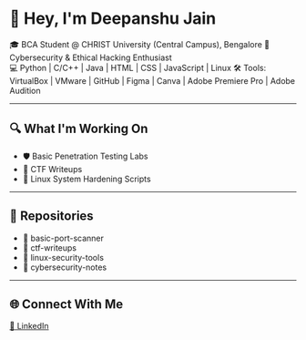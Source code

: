 # 👋 Hey, I'm Deepanshu Jain

🎓 BCA Student @ CHRIST University (Central Campus), Bengalore
🔐 Cybersecurity & Ethical Hacking Enthusiast  
💻 Python | C/C++ | Java | HTML | CSS | JavaScript | Linux 
🛠️ Tools: VirtualBox | VMware | GitHub | Figma | Canva | Adobe Premiere Pro | Adobe Audition

---

## 🔍 What I'm Working On
- 🛡️ Basic Penetration Testing Labs
- 🧩 CTF Writeups
- 🐧 Linux System Hardening Scripts

---

## 📁 Repositories
- 🔎 basic-port-scanner
- 🧠 ctf-writeups
- 🔐 linux-security-tools
- 📓 cybersecurity-notes

---

## 🌐 Connect With Me
[💼 LinkedIn](https://www.linkedin.com/in/deepanshu0601/) 
